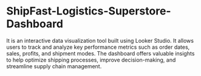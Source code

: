 # ShipFast-Logistics-Superstore-Dashboard
It is an interactive data visualization tool built using Looker Studio. It allows users to track and analyze key performance metrics such as order dates, sales, profits, and shipment modes. The dashboard offers valuable insights to help optimize shipping processes, improve decision-making, and streamline supply chain management.
